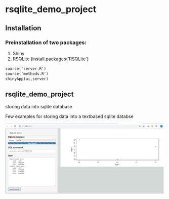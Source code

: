 # rsqlite_demo_project

## Installation

### Preinstallation of two packages:
1. Shiny
2. RSQLite (install.packages('RSQLite')

```source('ui.R')
source('server.R')
source('methods.R')
shinyApp(ui,server)
```

## rsqlite_demo_project
storing data into sqlite database

Few examples for storing data into a textbased sqlite databse

![alt text](https://github.com/nthomasCUBE/rsqlite_demo_project/blob/master/Figure1v4.png)

